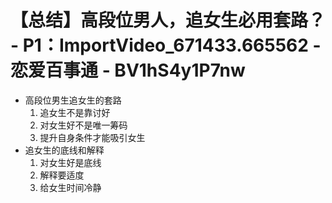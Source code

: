 # 【总结】高段位男人，追女生必用套路？ - P1：ImportVideo_671433.665562 - 恋爱百事通 - BV1hS4y1P7nw

-   高段位男生追女生的套路
    1.  追女生不是靠讨好
    2.  对女生好不是唯一筹码
    3.  提升自身条件才能吸引女生
-   追女生的底线和解释
    1.  对女生好是底线
    2.  解释要适度
    3.  给女生时间冷静